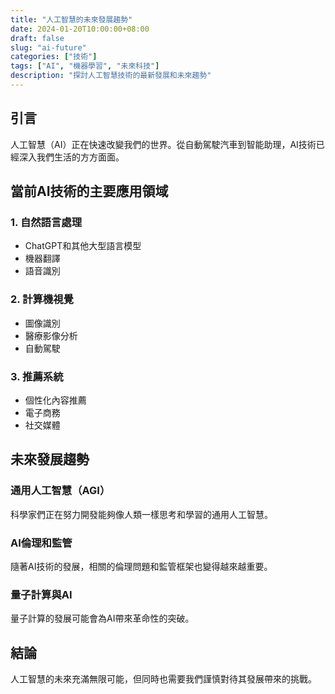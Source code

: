 ```yaml
---
title: "人工智慧的未來發展趨勢"
date: 2024-01-20T10:00:00+08:00
draft: false
slug: "ai-future"
categories: ["技術"]
tags: ["AI", "機器學習", "未來科技"]
description: "探討人工智慧技術的最新發展和未來趨勢"
---
```


## 引言

人工智慧（AI）正在快速改變我們的世界。從自動駕駛汽車到智能助理，AI技術已經深入我們生活的方方面面。

## 當前AI技術的主要應用領域

### 1. 自然語言處理
- ChatGPT和其他大型語言模型
- 機器翻譯
- 語音識別

### 2. 計算機視覺
- 圖像識別
- 醫療影像分析
- 自動駕駛

### 3. 推薦系統
- 個性化內容推薦
- 電子商務
- 社交媒體

## 未來發展趨勢

### 通用人工智慧（AGI）
科學家們正在努力開發能夠像人類一樣思考和學習的通用人工智慧。

### AI倫理和監管
隨著AI技術的發展，相關的倫理問題和監管框架也變得越來越重要。

### 量子計算與AI
量子計算的發展可能會為AI帶來革命性的突破。

## 結論

人工智慧的未來充滿無限可能，但同時也需要我們謹慎對待其發展帶來的挑戰。
